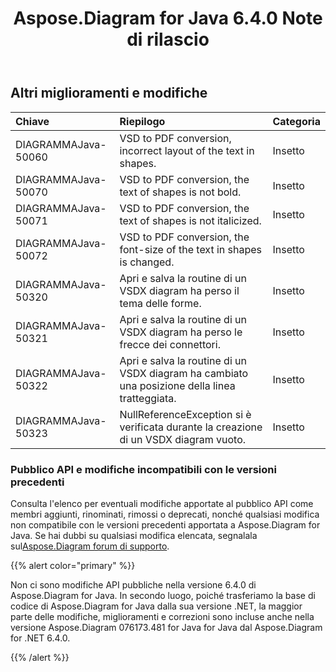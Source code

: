 ﻿---
title: Aspose.Diagram for Java 6.4.0 Note di rilascio
type: docs
weight: 80
url: /it/java/aspose-diagram-for-java-6-4-0-release-notes/
---
## **Altri miglioramenti e modifiche**

|**Chiave** |**Riepilogo** |**Categoria** |
|:- |:- |:- |
| DIAGRAMMAJava-50060|VSD to PDF conversion, incorrect layout of the text in shapes. | Insetto|
| DIAGRAMMAJava-50070|VSD to PDF conversion, the text of shapes is not bold. | Insetto|
| DIAGRAMMAJava-50071|VSD to PDF conversion, the text of shapes is not italicized. | Insetto|
| DIAGRAMMAJava-50072|VSD to PDF conversion, the font-size of the text in shapes is changed. | Insetto|
| DIAGRAMMAJava-50320| Apri e salva la routine di un VSDX diagram ha perso il tema delle forme.| Insetto|
| DIAGRAMMAJava-50321| Apri e salva la routine di un VSDX diagram ha perso le frecce dei connettori.| Insetto|
| DIAGRAMMAJava-50322|Apri e salva la routine di un VSDX diagram ha cambiato una posizione della linea tratteggiata.| Insetto|
| DIAGRAMMAJava-50323| NullReferenceException si è verificata durante la creazione di un VSDX diagram vuoto.| Insetto|
### **Pubblico API e modifiche incompatibili con le versioni precedenti**
Consulta l'elenco per eventuali modifiche apportate al pubblico API come membri aggiunti, rinominati, rimossi o deprecati, nonché qualsiasi modifica non compatibile con le versioni precedenti apportata a Aspose.Diagram for Java. Se hai dubbi su qualsiasi modifica elencata, segnalala sul[Aspose.Diagram forum di supporto](https://forum.aspose.com/c/diagram/17).

{{% alert color="primary" %}} 

Non ci sono modifiche API pubbliche nella versione 6.4.0 di Aspose.Diagram for Java. In secondo luogo, poiché trasferiamo la base di codice di Aspose.Diagram for Java dalla sua versione .NET, la maggior parte delle modifiche, miglioramenti e correzioni sono incluse anche nella versione Aspose.Diagram 076173.481 for Java for Java dal Aspose.Diagram for .NET 6.4.0.

{{% /alert %}}

